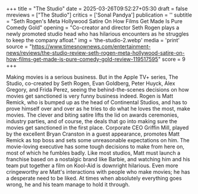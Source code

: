+++
title = "The Studio"
date = 2025-03-26T09:52:27+05:30
draft = false
mreviews = ["The Studio"]
critics = ['Sonal Pandya']
publication = ''
subtitle = "Seth Rogen's Meta Hollywood Satire On How Films Get Made Is Pure Comedy Gold"
opening = "Co-creator and director Seth Rogen plays a newly promoted studio head who has hilarious encounters as he struggles to keep the company afloat."
img = 'the-studio-2.webp'
media = 'print'
source = "https://www.timesnownews.com/entertainment-news/reviews/the-studio-review-seth-rogen-meta-hollywood-satire-on-how-films-get-made-is-pure-comedy-gold-review-119517595"
score = 9
+++

Making movies is a serious business. But in the Apple TV+ series, The Studio, co-created by Seth Rogen, Evan Goldberg, Peter Huyck, Alex Gregory, and Frida Perez, seeing the behind-the-scenes decisions on how movies get sanctioned is very funny business indeed. Rogen is Matt Remick, who is bumped up as the head of Continental Studios, and has to prove himself over and over as he tries to do what he loves the most, make movies. The clever and biting satire lifts the lid on awards ceremonies, industry parties, and of course, the deals that go into making sure the movies get sanctioned in the first place. Corporate CEO Griffin Mill, played by the excellent Bryan Cranston in a guest appearance, promotes Matt Remick as top boss and sets some unreasonable expectations on him. The movie-loving executive has some tough decisions to make from here on, most of which he fumbles badly. Like most studios, Matt must launch a franchise based on a nostalgic brand like Barbie, and watching him and his team put together a film on Kool-Aid is downright hilarious. Even more cringeworthy are Matt's interactions with people who make movies; he has a desperate need to be liked. At times when absolutely everything goes wrong, he and his team manage to hold it through.
